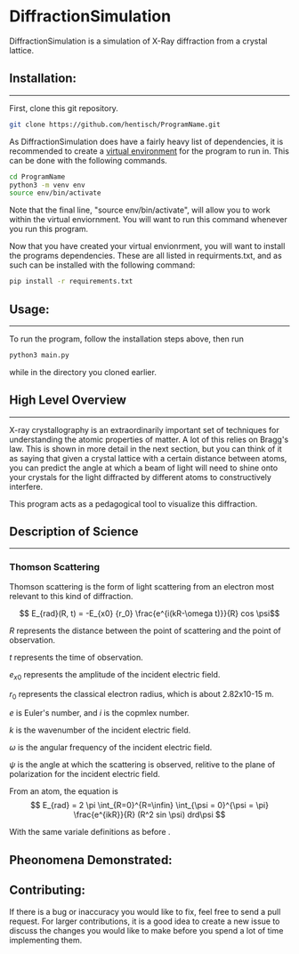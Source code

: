 # DiffractionSimulation
DiffractionSimulation is a simulation of X-Ray diffraction from a crystal lattice. 


## Installation:
------------
First, clone this git repository.
```bash 
git clone https://github.com/hentisch/ProgramName.git
```

As DiffractionSimulation does have a fairly heavy list of dependencies, it is recommended to create a [virtual environment](https://docs.python.org/3/tutorial/venv.html) for the program to run in. This can be done with the following commands. 

```bash
cd ProgramName
python3 -m venv env
source env/bin/activate
```
Note that the final line, "source env/bin/activate", will allow you to work within the virtual enviornment. You will want to run this command whenever you run this program.

Now that you have created your virtual envionrment, you will want to install the programs dependencies. These are all listed in requirments.txt, and as such can be installed with the following  command: 
```bash
pip install -r requirements.txt
```


## Usage:
---------
To run the program, follow the installation steps above, then run
```bash
python3 main.py
```
while in the directory you cloned earlier. 

## High Level Overview
-------------------
X-ray crystallography is an extraordinarily important set of techniques for understanding the atomic properties of matter. A lot of this relies on Bragg's law. This is shown in more detail in the next section, but you can think of it as saying that given a crystal lattice with a certain distance between atoms, you can predict the angle at which a beam of light will need to shine onto your crystals for the light diffracted by different atoms to constructively interfere. 

This program acts as a pedagogical tool to visualize this diffraction.

## Description of Science
-------------------------
### Thomson Scattering
Thomson scattering is the form of light scattering from an electron most relevant to this kind of diffraction.

$$ E_{rad}(R, t) = -E_{x0} {r_0} \frac{e^{i(kR-\omega t)}}{R} cos \psi$$

$R$ represents the distance between the point of scattering and the point of observation.

$t$ represents the time of observation.

$e_{x0}$ represents the amplitude of the incident electric field.

$r_0$ represents the classical electron radius, which is about 2.82x10-15 m.

$e$ is Euler's number, and $i$ is the copmlex number.

$k$ is the wavenumber of the incident electric field.

$\omega$ is the angular frequency of the incident electric field.

$\psi$ is the angle at which the scattering is observed, relitive to the plane of polarization for the incident electric field.


From an atom, the equation is 
$$ E_{rad} = 2 \pi  \int_{R=0}^{R=\infin} \int_{\psi = 0}^{\psi = \pi} \frac{e^{ikR}}{R} (R^2 sin \psi) drd\psi $$

With the same variale definitions as before .
## Pheonomena Demonstrated:


## Contributing:
If there is a bug or inaccuracy you would like to fix, feel free to send a pull request. For larger contributions, it is a good idea to create a new issue to discuss the changes you would like to make before you spend a lot of time implementing them.
